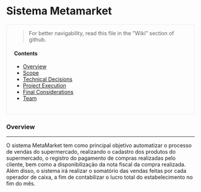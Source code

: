 # Sistema Metamarket

<div style="border: solid 1px; width: fit-content; padding: 0px 20px 20px 20px; border-color: rgba(234,234,234,1)">

  >  For better navigability, read this file in the "Wiki" section of github.
  
#### Contents
- [Overview](#overview)
- [Scope](#scope)
- [Technical Decisions](#technical-decisions)
- [Project Execution](#project-execution)
- [Final Considerations](#final-considerations)
- [Team](#team)
  
</div>

### Overview
***

O sistema MetaMarket tem como principal objetivo automatizar o processo de vendas do supermercado, realizando o cadastro dos produtos do supermercado, o registro do pagamento de compras realizadas pelo cliente, bem como a disponibilização da nota fiscal da compra realizada. Além disso, o sistema irá realizar o somatório das vendas feitas por cada operador de caixa, a fim de contabilizar o lucro total do estabelecimento no fim do mês.
